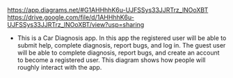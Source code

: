 https://app.diagrams.net/#G1AHHhhK6u-UJFSSys33JJRTrz_lNOoXBT
https://drive.google.com/file/d/1AHHhhK6u-UJFSSys33JJRTrz_lNOoXBT/view?usp=sharing

* This is a Car Diagnosis app. In this app the registered user will be able to submit help, complete diagnosis, report bugs, and log in. The guest user will be able to complete diagnosis, report bugs, and create an account to become a registered user. This diagram shows how people will roughly interact with the app.
